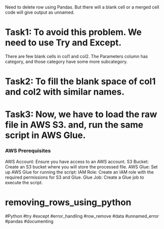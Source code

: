Need to delete row using Pandas. But there will a blank cell or a merged cell code will give output as unnamed. 
# Task1: To avoid this problem. We need to use Try and Except. 
There are few blank cells in col1 and col2. The Parameters column has category, and those category have some more subcategory. 
# Task2: To fill the blank space of col1 and col2 with similar names.
# Task3: Now, we have to load the raw file in AWS S3. and, run the same script in AWS Glue.


### AWS Prerequisites
AWS Account: Ensure you have access to an AWS account.
S3 Bucket: Create an S3 bucket where you will store the processed file.
AWS Glue: Set up AWS Glue for running the script:
IAM Role: Create an IAM role with the required permissions for S3 and Glue.
Glue Job: Create a Glue job to execute the script.

# removing_rows_using_python
#Python #try #except #error_handling #row_remove #data #unnamed_error #pandas #documenting
